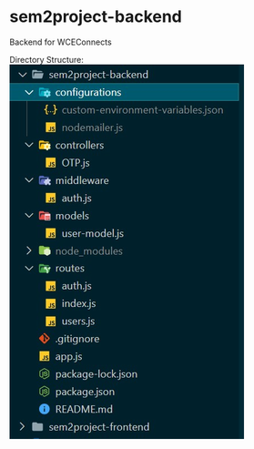# sem2project-backend
Backend for WCEConnects

Directory Structure:
![Screenshot](./images/Directory-Structure.jpg?raw=true "The Directory Structure") 